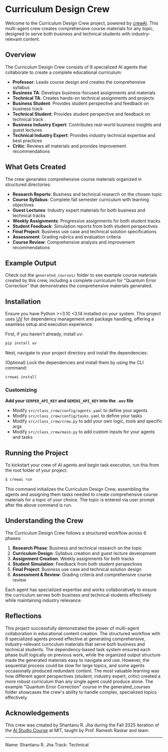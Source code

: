 # Curriculum Design Crew

Welcome to the Curriculum Design Crew project, powered by [crewAI](https://crewai.com). This multi-agent crew creates comprehensive course materials for any topic, designed to serve both business and technical students with industry-relevant content.

## Overview

The Curriculum Design Crew consists of 8 specialized AI agents that collaborate to create a complete educational curriculum:

- **Professor**: Leads course design and creates the comprehensive syllabus
- **Business TA**: Develops business-focused assignments and materials
- **Technical TA**: Creates hands-on technical assignments and projects
- **Business Student**: Provides student perspective and feedback on business track
- **Technical Student**: Provides student perspective and feedback on technical track
- **Business Industry Expert**: Contributes real-world business insights and guest lectures
- **Technical Industry Expert**: Provides industry technical expertise and best practices
- **Critic**: Reviews all materials and provides improvement recommendations

## What Gets Created

The crew generates comprehensive course materials organized in structured directories:

- **Research Reports**: Business and technical research on the chosen topic
- **Course Syllabus**: Complete fall semester curriculum with learning objectives
- **Guest Lectures**: Industry expert materials for both business and technical tracks
- **Weekly Assignments**: Progressive assignments for both student tracks
- **Student Feedback**: Simulation reports from both student perspectives
- **Final Project**: Business use case and technical solution specifications
- **Assessment**: Grading rubrics and evaluation criteria
- **Course Review**: Comprehensive analysis and improvement recommendations

## Example Output

Check out the `generated_courses/` folder to see example course materials created by this crew, including a complete curriculum for "Quantum Error Correction" that demonstrates the comprehensive materials generated.

## Installation

Ensure you have Python >=3.10 <3.14 installed on your system. This project uses [UV](https://docs.astral.sh/uv/) for dependency management and package handling, offering a seamless setup and execution experience.

First, if you haven't already, install uv:

```bash
pip install uv
```

Next, navigate to your project directory and install the dependencies:

(Optional) Lock the dependencies and install them by using the CLI command:
```bash
crewai install
```

### Customizing

**Add your `SERPER_API_KEY` and `GEMINI_API_KEY` into the `.env` file**

- Modify `src/class_crew/config/agents.yaml` to define your agents
- Modify `src/class_crew/config/tasks.yaml` to define your tasks
- Modify `src/class_crew/crew.py` to add your own logic, tools and specific args
- Modify `src/class_crew/main.py` to add custom inputs for your agents and tasks

## Running the Project

To kickstart your crew of AI agents and begin task execution, run this from the root folder of your project:

```bash
$ crewai run
```

This command initializes the Curriculum Design Crew, assembling the agents and assigning them tasks needed to create comprehensive course materials for a topic of your choice. The topic is entered via user prompt after the above command is run.

## Understanding the Crew

The Curriculum Design Crew follows a structured workflow across 6 phases:

1. **Research Phase**: Business and technical research on the topic
2. **Curriculum Design**: Syllabus creation and guest lecture development
3. **Assignment Creation**: Weekly assignments for both tracks
4. **Student Simulation**: Feedback from both student perspectives
5. **Final Project**: Business use case and technical solution design
6. **Assessment & Review**: Grading criteria and comprehensive course review

Each agent has specialized expertise and works collaboratively to ensure the curriculum serves both business and technical students effectively while maintaining industry relevance.

## Reflections

This project successfully demonstrated the power of multi-agent collaboration in educational content creation. The structured workflow with 8 specialized agents proved effective at generating comprehensive, industry-relevant curriculum materials that serve both business and technical students. The dependency-based task system ensured each phase built logically on previous work, while the organized output structure made the generated materials easy to navigate and use. However, the sequential process could be slow for large topics, and some agents occasionally produced redundant content. The most valuable learning was how different agent perspectives (student, industry expert, critic) created a more robust curriculum than any single agent could produce alone. The example "Quantum Error Correction" course in the generated_courses folder showcases the crew's ability to handle complex, specialized topics effectively.

## Acknowledgements

This crew was created by Shantanu R. Jha during the Fall 2025 iteration of the [AI Studio Course](https://aiforimpact.github.io/) at MIT, taught by Prof. Ramesh Raskar and team.


---

Name: Shantanu R. Jha
Track: Technical